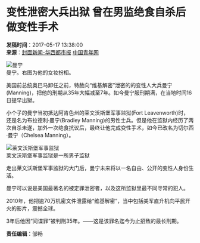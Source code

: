 # 变性泄密大兵出狱 曾在男监绝食自杀后做变性手术

**发稿时间**：2017-05-17 13:38:00  
**来源**：[封面新闻-华西都市报](http://www.thecover.cn/recommend/342911) [中国青年网](http://www.youth.cn)

![曼宁](./W020170517491581889195.png)  
曼宁。右图为他的女妆扮相。

美国前总统奥巴马卸任之前，特赦向“维基解密”泄密的的变性人大兵曼宁(Manning)，把他的刑期从35年大幅减至7年。如今曼宁服刑期满，在当地时间16日提早出狱。

小个子的曼宁当初抵达阿肯色州的莱文沃斯堡军事监狱(Fort Leavenworth)时，还是名为布拉德利·曼宁(Bradley Manning)的男性士兵。但是他在监狱内经历了两次自杀未遂，加外一次绝食抗议后，最终让他完成变性手术，如今已改名为切尔西·曼宁（Chelsea Manning）。

![莱文沃斯堡军事监狱](./W020170517491591378029.png)  
莱文沃斯堡军事监狱是一所男子监狱

走出莱文沃斯堡军事监狱的大门后，曼宁未来将以一名自由、公开的变性人身份生活。

曼宁可以说是美国最著名的被定罪泄密者，以及这所监狱里最不同寻常的犯人。

2010年，他把逾70万机密文件泄露给“维基解密”，当中包括美军直升机向平民开火的影片，震撼全球。

3年后他因“间谍罪”被判刑35年。——这是该罪名迄今为止招致的最长刑期。

**责任编辑**：邹畅